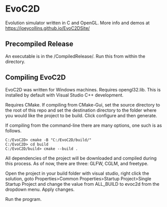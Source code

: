 # EvoC2D
Evolution simulator written in C and OpenGL. More info and demos at https://joeycollins.github.io/EvoC2DSite/

## Precompiled Release

An executable is in the /CompiledRelease/. Run this from within the directory.

## Compiling EvoC2D

EvoC2D was written for Windows machines. Requires opengl32.lib. This is installed by default with Visual Studio C++ development.

Requires CMake. If compiling from CMake-Gui, set the source directory to
the root of this repo and set the destination directory to the folder where
you would like the project to be build. Click configure and then generate. 

If compiling from the command-line there are many options, one such is as follows.

```console
C:/EvoC2D> cmake -B "C:/EvoC2D/build/"
C:/EvoC2D> cd build
C:/EvoC2D/build> cmake --build .
```

All dependencies of the project will be downloaded and compiled during this process. As of now, there are 
three: GLFW, CGLM, and freetype.

Open the project in your build folder with visual studio, right click the solution, goto Properties>Common Properties>Startup Project>Single Startup Project
and change the value from ALL_BUILD to evoc2d from the dropdown menu. Apply changes.

Run the program.
